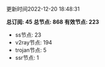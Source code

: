 更新时间2022-12-20 18:48:31

**总订阅: 45**
**总节点: 868**
**有效节点: 223**
- ss节点: 23
- v2ray节点: 194
- trojan节点: 5
- ssr节点: 1
